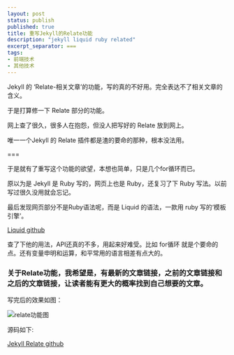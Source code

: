 ```yaml
---
layout: post
status: publish
published: true
title: 重写Jekyll的Relate功能
description: "jekyll liquid ruby related"
excerpt_separator: ===
tags:
- 前端技术
- 其他技术
---
```


Jekyll 的 ‘Relate-相关文章’的功能，写的真的不好用。完全表达不了相关文章的含义。

于是打算修一下 Relate 部分的功能。

网上查了很久，很多人在抱怨，但没人把写好的 Relate 放到网上。

唯一一个Jekyll 的 Relate 插件都是渣的要命的那种，根本没法用。

===

于是就有了重写这个功能的欲望，本想也简单，只是几个for循环而已。

原以为是 Jekyll 是 Ruby 写的，网页上也是 Ruby，还复习了下 Ruby 写法。以前写过很久没用就会忘记。

最后发现网页部分不是Ruby语法呢，而是 Liquid 的语法，一款用 ruby 写的‘模板引擎’。

[Liquid github](https://github.com/Shopify/liquid)

查了下他的用法，API还真的不多，用起来好难受。比如 for循环 就是个要命的点。还有变量申明和运算，和平常用的语言相差有点大的。

### 关于Relate功能，我希望是，有最新的文章链接，之前的文章链接和之后的文章链接，让读者能有更大的概率找到自己想要的文章。

写完后的效果如图：

![relate功能图](/assets/uploads/2018/07/jekyll-relate.png)


源码如下:

[Jekyll Relate github](https://github.com/luzexi/jekyll-relate)

